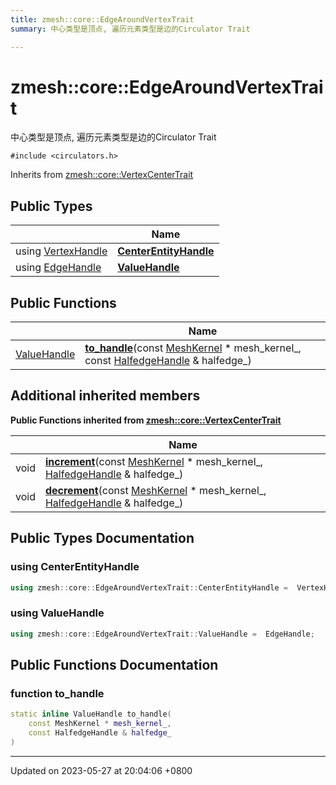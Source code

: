 ```yaml
---
title: zmesh::core::EdgeAroundVertexTrait
summary: 中心类型是顶点, 遍历元素类型是边的Circulator Trait 

---
```


# zmesh::core::EdgeAroundVertexTrait



中心类型是顶点, 遍历元素类型是边的Circulator Trait 


`#include <circulators.h>`

Inherits from [zmesh::core::VertexCenterTrait](Classes/structzmesh_1_1core_1_1_vertex_center_trait.md)

## Public Types

|                | Name           |
| -------------- | -------------- |
| using [VertexHandle](Classes/classzmesh_1_1core_1_1_vertex_handle.md) | **[CenterEntityHandle](Classes/structzmesh_1_1core_1_1_edge_around_vertex_trait.md#using-centerentityhandle)**  |
| using [EdgeHandle](Classes/classzmesh_1_1core_1_1_edge_handle.md) | **[ValueHandle](Classes/structzmesh_1_1core_1_1_edge_around_vertex_trait.md#using-valuehandle)**  |

## Public Functions

|                | Name           |
| -------------- | -------------- |
| [ValueHandle](Classes/structzmesh_1_1core_1_1_edge_around_vertex_trait.md#using-valuehandle) | **[to_handle](Classes/structzmesh_1_1core_1_1_edge_around_vertex_trait.md#function-to-handle)**(const [MeshKernel](Classes/classzmesh_1_1core_1_1_mesh_kernel.md) * mesh_kernel_, const [HalfedgeHandle](Classes/classzmesh_1_1core_1_1_halfedge_handle.md) & halfedge_) |

## Additional inherited members

**Public Functions inherited from [zmesh::core::VertexCenterTrait](Classes/structzmesh_1_1core_1_1_vertex_center_trait.md)**

|                | Name           |
| -------------- | -------------- |
| void | **[increment](Classes/structzmesh_1_1core_1_1_vertex_center_trait.md#function-increment)**(const [MeshKernel](Classes/classzmesh_1_1core_1_1_mesh_kernel.md) * mesh_kernel_, [HalfedgeHandle](Classes/classzmesh_1_1core_1_1_halfedge_handle.md) & halfedge_) |
| void | **[decrement](Classes/structzmesh_1_1core_1_1_vertex_center_trait.md#function-decrement)**(const [MeshKernel](Classes/classzmesh_1_1core_1_1_mesh_kernel.md) * mesh_kernel_, [HalfedgeHandle](Classes/classzmesh_1_1core_1_1_halfedge_handle.md) & halfedge_) |


## Public Types Documentation

### using CenterEntityHandle

```cpp
using zmesh::core::EdgeAroundVertexTrait::CenterEntityHandle =  VertexHandle;
```


### using ValueHandle

```cpp
using zmesh::core::EdgeAroundVertexTrait::ValueHandle =  EdgeHandle;
```


## Public Functions Documentation

### function to_handle

```cpp
static inline ValueHandle to_handle(
    const MeshKernel * mesh_kernel_,
    const HalfedgeHandle & halfedge_
)
```


-------------------------------

Updated on 2023-05-27 at 20:04:06 +0800